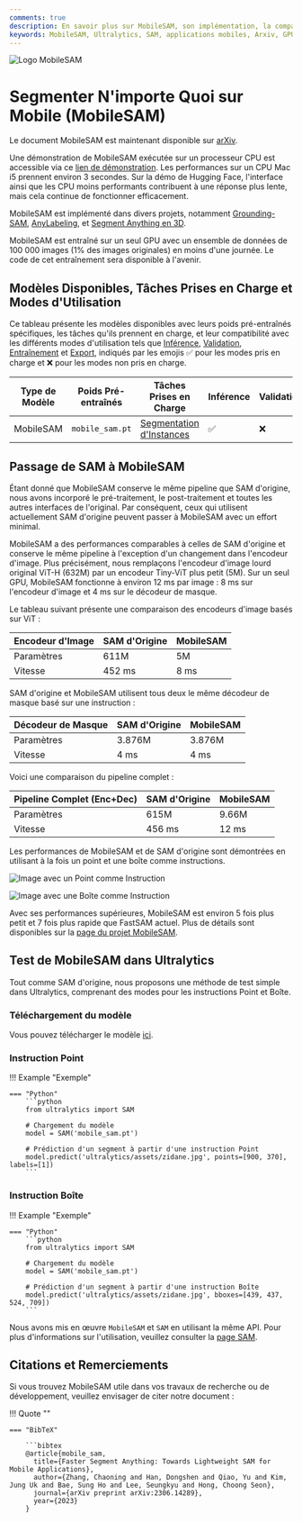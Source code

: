 ```yaml
---
comments: true
description: En savoir plus sur MobileSAM, son implémentation, la comparaison avec SAM d'origine, et comment le télécharger et le tester dans le cadre de l'environnement Ultralytics. Améliorez vos applications mobiles dès aujourd'hui.
keywords: MobileSAM, Ultralytics, SAM, applications mobiles, Arxiv, GPU, API, encodeur d'image, décodeur de masque, téléchargement de modèle, méthode de test
---
```


![Logo MobileSAM](https://github.com/ChaoningZhang/MobileSAM/blob/master/assets/logo2.png?raw=true)

# Segmenter N'importe Quoi sur Mobile (MobileSAM)

Le document MobileSAM est maintenant disponible sur [arXiv](https://arxiv.org/pdf/2306.14289.pdf).

Une démonstration de MobileSAM exécutée sur un processeur CPU est accessible via ce [lien de démonstration](https://huggingface.co/spaces/dhkim2810/MobileSAM). Les performances sur un CPU Mac i5 prennent environ 3 secondes. Sur la démo de Hugging Face, l'interface ainsi que les CPU moins performants contribuent à une réponse plus lente, mais cela continue de fonctionner efficacement.

MobileSAM est implémenté dans divers projets, notamment [Grounding-SAM](https://github.com/IDEA-Research/Grounded-Segment-Anything), [AnyLabeling](https://github.com/vietanhdev/anylabeling), et [Segment Anything en 3D](https://github.com/Jumpat/SegmentAnythingin3D).

MobileSAM est entraîné sur un seul GPU avec un ensemble de données de 100 000 images (1% des images originales) en moins d'une journée. Le code de cet entraînement sera disponible à l'avenir.

## Modèles Disponibles, Tâches Prises en Charge et Modes d'Utilisation

Ce tableau présente les modèles disponibles avec leurs poids pré-entraînés spécifiques, les tâches qu'ils prennent en charge, et leur compatibilité avec les différents modes d'utilisation tels que [Inférence](../modes/predict.md), [Validation](../modes/val.md), [Entraînement](../modes/train.md) et [Export](../modes/export.md), indiqués par les emojis ✅ pour les modes pris en charge et ❌ pour les modes non pris en charge.

| Type de Modèle | Poids Pré-entraînés | Tâches Prises en Charge                         | Inférence | Validation | Entraînement | Export |
|----------------|---------------------|-------------------------------------------------|-----------|------------|--------------|--------|
| MobileSAM      | `mobile_sam.pt`     | [Segmentation d'Instances](../tasks/segment.md) | ✅         | ❌          | ❌            | ✅      |

## Passage de SAM à MobileSAM

Étant donné que MobileSAM conserve le même pipeline que SAM d'origine, nous avons incorporé le pré-traitement, le post-traitement et toutes les autres interfaces de l'original. Par conséquent, ceux qui utilisent actuellement SAM d'origine peuvent passer à MobileSAM avec un effort minimal.

MobileSAM a des performances comparables à celles de SAM d'origine et conserve le même pipeline à l'exception d'un changement dans l'encodeur d'image. Plus précisément, nous remplaçons l'encodeur d'image lourd original ViT-H (632M) par un encodeur Tiny-ViT plus petit (5M). Sur un seul GPU, MobileSAM fonctionne à environ 12 ms par image : 8 ms sur l'encodeur d'image et 4 ms sur le décodeur de masque.

Le tableau suivant présente une comparaison des encodeurs d'image basés sur ViT :

| Encodeur d'Image | SAM d'Origine | MobileSAM |
|------------------|---------------|-----------|
| Paramètres       | 611M          | 5M        |
| Vitesse          | 452 ms        | 8 ms      |

SAM d'origine et MobileSAM utilisent tous deux le même décodeur de masque basé sur une instruction :

| Décodeur de Masque | SAM d'Origine | MobileSAM |
|--------------------|---------------|-----------|
| Paramètres         | 3.876M        | 3.876M    |
| Vitesse            | 4 ms          | 4 ms      |

Voici une comparaison du pipeline complet :

| Pipeline Complet (Enc+Dec) | SAM d'Origine | MobileSAM |
|----------------------------|---------------|-----------|
| Paramètres                 | 615M          | 9.66M     |
| Vitesse                    | 456 ms        | 12 ms     |

Les performances de MobileSAM et de SAM d'origine sont démontrées en utilisant à la fois un point et une boîte comme instructions.

![Image avec un Point comme Instruction](https://raw.githubusercontent.com/ChaoningZhang/MobileSAM/master/assets/mask_box.jpg?raw=true)

![Image avec une Boîte comme Instruction](https://raw.githubusercontent.com/ChaoningZhang/MobileSAM/master/assets/mask_box.jpg?raw=true)

Avec ses performances supérieures, MobileSAM est environ 5 fois plus petit et 7 fois plus rapide que FastSAM actuel. Plus de détails sont disponibles sur la [page du projet MobileSAM](https://github.com/ChaoningZhang/MobileSAM).

## Test de MobileSAM dans Ultralytics

Tout comme SAM d'origine, nous proposons une méthode de test simple dans Ultralytics, comprenant des modes pour les instructions Point et Boîte.

### Téléchargement du modèle

Vous pouvez télécharger le modèle [ici](https://github.com/ChaoningZhang/MobileSAM/blob/master/weights/mobile_sam.pt).

### Instruction Point

!!! Example "Exemple"

    === "Python"
        ```python
        from ultralytics import SAM

        # Chargement du modèle
        model = SAM('mobile_sam.pt')

        # Prédiction d'un segment à partir d'une instruction Point
        model.predict('ultralytics/assets/zidane.jpg', points=[900, 370], labels=[1])
        ```

### Instruction Boîte

!!! Example "Exemple"

    === "Python"
        ```python
        from ultralytics import SAM

        # Chargement du modèle
        model = SAM('mobile_sam.pt')

        # Prédiction d'un segment à partir d'une instruction Boîte
        model.predict('ultralytics/assets/zidane.jpg', bboxes=[439, 437, 524, 709])
        ```

Nous avons mis en œuvre `MobileSAM` et `SAM` en utilisant la même API. Pour plus d'informations sur l'utilisation, veuillez consulter la [page SAM](sam.md).

## Citations et Remerciements

Si vous trouvez MobileSAM utile dans vos travaux de recherche ou de développement, veuillez envisager de citer notre document :

!!! Quote ""

    === "BibTeX"

        ```bibtex
        @article{mobile_sam,
          title={Faster Segment Anything: Towards Lightweight SAM for Mobile Applications},
          author={Zhang, Chaoning and Han, Dongshen and Qiao, Yu and Kim, Jung Uk and Bae, Sung Ho and Lee, Seungkyu and Hong, Choong Seon},
          journal={arXiv preprint arXiv:2306.14289},
          year={2023}
        }
